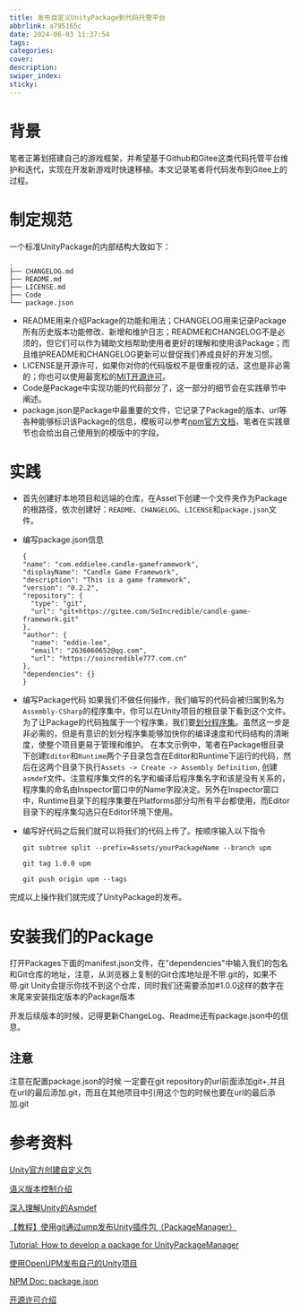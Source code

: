 ```yaml
---
title: 发布自定义UnityPackage到代码托管平台
abbrlink: a795165c
date: 2024-06-03 11:37:54
tags:
categories:
cover:
description:
swiper_index:
sticky:
---
```


# 背景

笔者正筹划搭建自己的游戏框架，并希望基于Github和Gitee这类代码托管平台维护和迭代，实现在开发新游戏时快速移植。本文记录笔者将代码发布到Gitee上的过程。

# 制定规范

一个标准UnityPackage的内部结构大致如下：

```
.
├── CHANGELOG.md
├── README.md
├── LICENSE.md
├── Code
└── package.json
```

- README用来介绍Package的功能和用法；CHANGELOG用来记录Package所有历史版本功能修改、新增和维护日志；README和CHANGELOG不是必须的，但它们可以作为辅助文档帮助使用者更好的理解和使用该Package；而且维护README和CHANGELOG更新可以督促我们养成良好的开发习惯。
- LICENSE是开源许可，如果你对你的代码版权不是很重视的话，这也是非必需的；你也可以使用最宽松的[MIT开源许可](https://opensource.org/license/mit)。
- Code是Package中实现功能的代码部分了，这一部分的细节会在实践章节中阐述。
- package.json是Package中最重要的文件，它记录了Package的版本、url等各种能够标识该Package的信息，模板可以参考[npm官方文档](https://docs.npmjs.com/cli/v10/configuring-npm/package-json)，笔者在实践章节也会给出自己使用到的模版中的字段。

# 实践

- 首先创建好本地项目和远端的仓库，在Asset下创建一个文件夹作为Package的根路径，依次创建好：`README`、`CHANGELOG`、`LICENSE`和`package.json`文件。
- 编写package.json信息
  ```
  {
  "name": "com.eddielee.candle-gameframework",
  "displayName": "Candle Game Framework",
  "description": "This is a game framework",
  "version": "0.2.2",
  "repository": {
    "type": "git",
    "url": "git+https://gitee.com/SoIncredible/candle-game-framework.git"
  },
  "author": {
    "name": "eddie-lee",
    "email": "2636060652@qq.com",
    "url": "https://soincredible777.com.cn"
  },
  "dependencies": {}
  }
  ```
- 编写Package代码
   如果我们不做任何操作，我们编写的代码会被归属到名为`Assembly-CSharp`的程序集中，你可以在Unity项目的根目录下看到这个文件。为了让Package的代码独属于一个程序集，我们要[划分程序集](https://docs.unity3d.com/Manual/ScriptCompilationAssemblyDefinitionFiles.html)。虽然这一步是非必需的，但是有意识的划分程序集能够加快你的编译速度和代码结构的清晰度，使整个项目更易于管理和维护。
   在本文示例中，笔者在Package根目录下创建`Editor`和`Runtime`两个子目录包含在Editor和Runtime下运行的代码，然后在这两个目录下执行`Assets -> Create -> Assembly Definition`, 创建`asmdef`文件。注意程序集文件的名字和编译后程序集名字和该是没有关系的，程序集的命名由Inspector窗口中的Name字段决定。另外在Inspector窗口中，Runtime目录下的程序集要在Platforms部分勾所有平台都使用，而Editor目录下的程序集勾选只在Editor环境下使用。

 - 编写好代码之后我们就可以将我们的代码上传了。按顺序输入以下指令
    ```
    git subtree split --prefix=Assets/yourPackageName --branch upm

    git tag 1.0.0 upm

    git push origin upm --tags

    ```
完成以上操作我们就完成了UnityPackage的发布。

# 安装我们的Package

打开Packages下面的manifest.json文件，在"dependencies"中输入我们的包名和Git仓库的地址，注意，从浏览器上复制的Git仓库地址是不带.git的，如果不带.git Unity会提示你找不到这个仓库，同时我们还需要添加#1.0.0这样的数字在末尾来安装指定版本的Package版本

开发后续版本的时候，记得更新ChangeLog、Readme还有package.json中的信息。

## 注意

注意在配置package.json的时候 一定要在git repository的url前面添加git+,并且在url的最后添加.git，而且在其他项目中引用这个包的时候也要在url的最后添加.git


# 参考资料
[Unity官方创建自定义包](https://docs.unity3d.com/cn/2022.3/Manual/CustomPackages.html)

[语义版本控制介绍](https://semver.org/lang/zh-CN/)

[深入理解Unity的Asmdef](https://blog.csdn.net/qq_42672770/article/details/131193440)

[【教程】使用git通过ump发布Unity插件包（PackageManager）](https://zhuanlan.zhihu.com/p/258129649)

[Tutorial: How to develop a package for UnityPackageManager](https://www.patreon.com/posts/25070968)

[使用OpenUPM发布自己的Unity项目](https://yomunchan.moe/Post/582)

[NPM Doc: package.json](https://docs.npmjs.com/cli/v10/configuring-npm/package-json)

[开源许可介绍](https://www.ruanyifeng.com/blog/2017/10/open-source-license-tutorial.html)